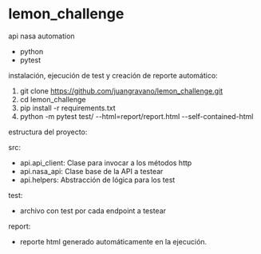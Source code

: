 # lemon_challenge
api nasa automation 
- python
- pytest

instalación, ejecución de test y creación de reporte automático:
1. git clone https://github.com/juangravano/lemon_challenge.git
2. cd lemon_challenge
3. pip install -r requirements.txt
4. python -m pytest test/ --html=report/report.html --self-contained-html

estructura del proyecto:

  src:
  - api.api_client: Clase para invocar a los métodos http
  - api.nasa_api: Clase base de la API a testear
  - api.helpers: Abstracción de lógica para los test
  
  test:
  - archivo con test por cada endpoint a testear
  
  report:
  - reporte html generado automáticamente en la ejecución.
